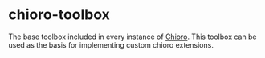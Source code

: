 # chioro-toolbox
The base toolbox included in every instance of [Chioro](https://chioro.com). This toolbox can be used as the basis for implementing 
custom chioro extensions.
